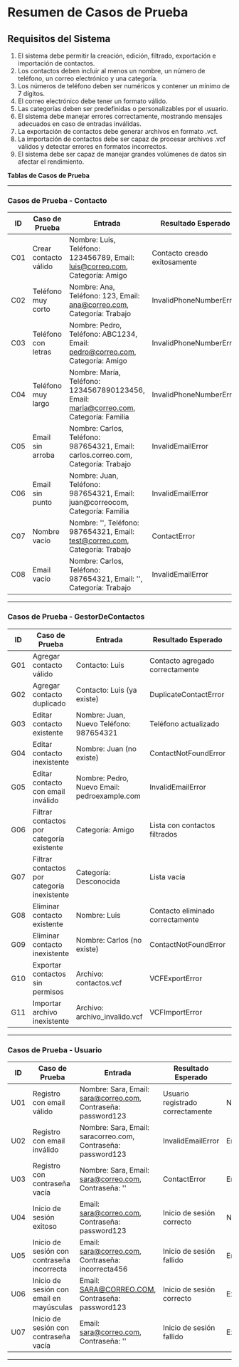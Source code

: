# Resumen de Casos de Prueba

## Requisitos del Sistema

1. El sistema debe permitir la creación, edición, filtrado, exportación e importación de contactos.
2. Los contactos deben incluir al menos un nombre, un número de teléfono, un correo electrónico y una categoría.
3. Los números de teléfono deben ser numéricos y contener un mínimo de 7 dígitos.
4. El correo electrónico debe tener un formato válido.
5. Las categorías deben ser predefinidas o personalizables por el usuario.
6. El sistema debe manejar errores correctamente, mostrando mensajes adecuados en caso de entradas inválidas.
7. La exportación de contactos debe generar archivos en formato .vcf.
8. La importación de contactos debe ser capaz de procesar archivos .vcf válidos y detectar errores en formatos incorrectos.
9. El sistema debe ser capaz de manejar grandes volúmenes de datos sin afectar el rendimiento.

**Tablas de Casos de Prueba**

---
### **Casos de Prueba - Contacto**

| ID  | Caso de Prueba | Entrada | Resultado Esperado | Tipo |
|-----|--------------|---------|--------------------|------|
| C01 | Crear contacto válido | Nombre: Luis, Teléfono: 123456789, Email: luis@correo.com, Categoría: Amigo | Contacto creado exitosamente | Normal |
| C02 | Teléfono muy corto | Nombre: Ana, Teléfono: 123, Email: ana@correo.com, Categoría: Trabajo | InvalidPhoneNumberError | Error |
| C03 | Teléfono con letras | Nombre: Pedro, Teléfono: ABC1234, Email: pedro@correo.com, Categoría: Amigo | InvalidPhoneNumberError | Error |
| C04 | Teléfono muy largo | Nombre: María, Teléfono: 1234567890123456, Email: maria@correo.com, Categoría: Familia | InvalidPhoneNumberError | Extremo |
| C05 | Email sin arroba | Nombre: Carlos, Teléfono: 987654321, Email: carlos.correo.com, Categoría: Trabajo | InvalidEmailError | Error |
| C06 | Email sin punto | Nombre: Juan, Teléfono: 987654321, Email: juan@correocom, Categoría: Familia | InvalidEmailError | Error |
| C07 | Nombre vacío | Nombre: '', Teléfono: 987654321, Email: test@correo.com, Categoría: Trabajo | ContactError | Error |
| C08 | Email vacío | Nombre: Carlos, Teléfono: 987654321, Email: '', Categoría: Trabajo | InvalidEmailError | Error |

---
### **Casos de Prueba - GestorDeContactos**

| ID  | Caso de Prueba | Entrada | Resultado Esperado | Tipo |
|-----|--------------|---------|--------------------|------|
| G01 | Agregar contacto válido | Contacto: Luis | Contacto agregado correctamente | Normal |
| G02 | Agregar contacto duplicado | Contacto: Luis (ya existe) | DuplicateContactError | Error |
| G03 | Editar contacto existente | Nombre: Juan, Nuevo Teléfono: 987654321 | Teléfono actualizado | Normal |
| G04 | Editar contacto inexistente | Nombre: Juan (no existe) | ContactNotFoundError | Error |
| G05 | Editar contacto con email inválido | Nombre: Pedro, Nuevo Email: pedroexample.com | InvalidEmailError | Error |
| G06 | Filtrar contactos por categoría existente | Categoría: Amigo | Lista con contactos filtrados | Normal |
| G07 | Filtrar contactos por categoría inexistente | Categoría: Desconocida | Lista vacía | Extremo |
| G08 | Eliminar contacto existente | Nombre: Luis | Contacto eliminado correctamente | Normal |
| G09 | Eliminar contacto inexistente | Nombre: Carlos (no existe) | ContactNotFoundError | Error |
| G10 | Exportar contactos sin permisos | Archivo: contactos.vcf | VCFExportError | Error |
| G11 | Importar archivo inexistente | Archivo: archivo_invalido.vcf | VCFImportError | Error |

---
### **Casos de Prueba - Usuario**

| ID  | Caso de Prueba | Entrada | Resultado Esperado | Tipo |
|-----|--------------|---------|--------------------|------|
| U01 | Registro con email válido | Nombre: Sara, Email: sara@correo.com, Contraseña: password123 | Usuario registrado correctamente | Normal |
| U02 | Registro con email inválido | Nombre: Sara, Email: saracorreo.com, Contraseña: password123 | InvalidEmailError | Error |
| U03 | Registro con contraseña vacía | Nombre: Sara, Email: sara@correo.com, Contraseña: '' | ContactError | Error |
| U04 | Inicio de sesión exitoso | Email: sara@correo.com, Contraseña: password123 | Inicio de sesión correcto | Normal |
| U05 | Inicio de sesión con contraseña incorrecta | Email: sara@correo.com, Contraseña: incorrecta456 | Inicio de sesión fallido | Error |
| U06 | Inicio de sesión con email en mayúsculas | Email: SARA@CORREO.COM, Contraseña: password123 | Inicio de sesión correcto | Extremo |
| U07 | Inicio de sesión con contraseña vacía | Email: sara@correo.com, Contraseña: '' | Inicio de sesión fallido | Extremo |

---


